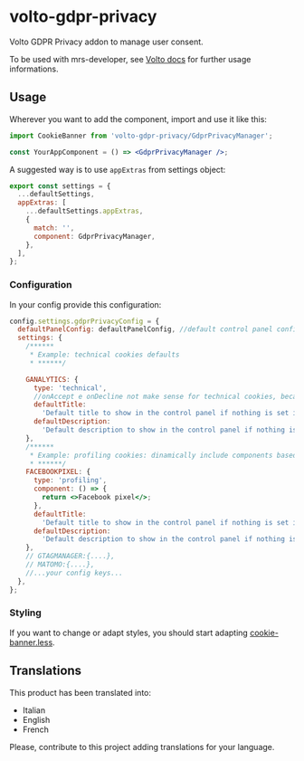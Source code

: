 # volto-gdpr-privacy

Volto GDPR Privacy addon to manage user consent.

To be used with mrs-developer, see [Volto docs](https://docs.voltocms.com/customizing/add-ons/) for further usage informations.

## Usage

Wherever you want to add the component, import and use it like this:

```jsx
import CookieBanner from 'volto-gdpr-privacy/GdprPrivacyManager';

const YourAppComponent = () => <GdprPrivacyManager />;
```

A suggested way is to use `appExtras` from settings object:

```jsx
export const settings = {
  ...defaultSettings,
  appExtras: [
    ...defaultSettings.appExtras,
    {
      match: '',
      component: GdprPrivacyManager,
    },
  ],
};
```

### Configuration

In your config provide this configuration:

```jsx
config.settings.gdprPrivacyConfig = {
  defaultPanelConfig: defaultPanelConfig, //default control panel configuration.
  settings: {
    /******
     * Example: technical cookies defaults
     * ******/

    GANALYTICS: {
      type: 'technical',
      //onAccept e onDecline not make sense for technical cookies, because these are active by default, and the user cannot change their activation
      defaultTitle:
        'Default title to show in the control panel if nothing is set in the control panel',
      defaultDescription:
        'Default description to show in the control panel if nothing is set in the control panel',
    },
    /******
     * Example: profiling cookies: dinamically include components based on user choices
     * ******/
    FACEBOOKPIXEL: {
      type: 'profiling',
      component: () => {
        return <>Facebook pixel</>;
      },
      defaultTitle:
        'Default title to show in the control panel if nothing is set in the control panel',
      defaultDescription:
        'Default description to show in the control panel if nothing is set in the control panel',
    },
    // GTAGMANAGER:{....},
    // MATOMO:{....},
    //...your config keys...
  },
};
```

### Styling

If you want to change or adapt styles, you should start adapting [cookie-banner.less](src/components/CookieBanner/cookie-banner.less).

## Translations

This product has been translated into:

- Italian
- English
- French

Please, contribute to this project adding translations for your language.
